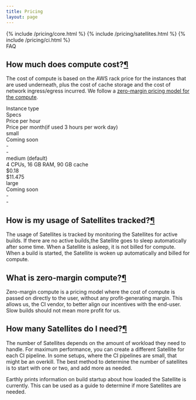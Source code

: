 ```yaml
---
title: Pricing
layout: page
---
```


<link rel="stylesheet" href="/assets/css/subpage.css">

<div class="grid grid-cols-1 gap-2 lg:grid-cols-3 mb-12">
  {% include /pricing/core.html  %}
  {% include /pricing/satellites.html  %}
  {% include /pricing/ci.html  %}
</div>

<div class="text-3xl font-semibold mt-10" id="compute"> FAQ</div>

<h2 class="text-2xl font-semibold mb-5 mt-10" id="compute">How much does compute cost?<span class="hide"><a href="#compute">¶</a></span></h2>

The cost of compute is based on the AWS rack price for the instances that are used underneath, plus the cost of cache storage and the cost of network ingress/egress incurred. We follow a [zero-margin pricing model for the compute](#zero-margin-compute).

<div class="grid grid-cols-4">
<div class="font-semibold text-xl border-b flex">Instance type</div>
<div class="font-semibold text-xl border-b flex">Specs </div>
<div class="font-semibold text-xl border-b flex">Price per hour</div>
<div class="font-semibold text-xl border-b flex"><div>Price per month<span class="text-sm font-normal block text-gray-600">(if used 3 hours per work day)</span></div> </div>
</div>

<div class="grid grid-cols-4 border-b">
<div class="py-4"><span class="font-semibold">small</span></div>
<div class="py-4">Coming soon</div>
<div class="py-4">-</div>
<div class="py-4">-</div>
</div>

<div class="grid grid-cols-4 border-b">
<div class="py-4"><span class="font-semibold">medium</span> (default)</div>
<div class="py-4">4 CPUs, 16 GB RAM, 90 GB cache</div>
<div class="py-4">$0.18</div>
<div class="py-4">$11.475</div>
</div>

<div class="grid grid-cols-4">
<div class="py-4"><span class="font-semibold">large</span></div>
<div class="py-4">Coming soon</div>
<div class="py-4">-</div>
<div class="py-4">-</div>
</div>

<h2 class="text-2xl font-semibold mb-5 mt-20" id="usage-tracked">How is my usage of Satellites tracked?<span class="hide"><a href="#usage-tracked">¶</a></span></h2>

The usage of Satellites is tracked by monitoring the Satellites for active builds. If there are no active builds,the Satellite goes to sleep automatically after some time. When a Satellite is asleep, it is not billed for compute. When a build is started, the Satellite is woken up automatically and billed for compute.

<h2 class="text-2xl font-semibold mb-5 mt-20" id="zero-margin-compute">What is zero-margin compute?<span class="hide"><a href="#zero-margin-compute">¶</a></span></h2>

Zero-margin compute is a pricing model where the cost of compute is passed on directly to the user, without any profit-generating margin. This allows us, the CI vendor, to better align our incentives with the end-user. Slow builds should not mean more profit for us.

<h2 class="text-2xl font-semibold mb-5 mt-20" id="how-many-satellites">How many Satellites do I need?<span class="hide"><a href="#how-many-satellites">¶</a></span></h2>

The number of Satellites depends on the amount of workload they need to handle. For maximum performance, you can create a different Satellite for each CI pipeline. In some setups, where the CI pipelines are small, that might be an overkill. The best method to determine the number of satellites is to start with one or two, and add more as needed.

Earthly prints information on build startup about how loaded the Satellite is currently. This can be used as a guide to determine if more Satellites are needed.
